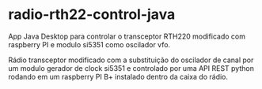 # radio-rth22-control-java
App Java Desktop para controlar o transceptor RTH220 modificado com raspberry PI e modulo si5351 como oscilador vfo. 

Rádio transceptor modificado com a substituição do oscilador de canal por um modulo gerador de clock si5351 e controlado 
por uma API REST python rodando em um raspberry PI B+ instalado dentro da caixa do rádio.
